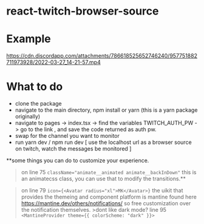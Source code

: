 # react-twitch-browser-source

# Example
https://cdn.discordapp.com/attachments/786618525652746240/957751882711973928/2022-03-27_14-21-57.mp4


# What to do

- clone the package
- navigate to the main directory, npm install or yarn (this is a yarn package originally)
- navigate to pages -> index.tsx -> find the variables TWITCH_AUTH_PW -> go to the link , and save the code returned as auth pw.
- swap <yourchannelname> for the channel you want to monitor
- run yarn dev / npm run dev [ use the localhost url as a browser source on twitch, watch the messages be monitored ]

**some things you can do to customize your experience.
  >on line 75 `className="animate__animated animate__backInDown"`
  this is an animatecss class, you can use that to modify the transitions.**

  >on line 79 ` icon={<Avatar radius="xl">MK</Avatar>} `
    the uikit that provides the themeing and component platform is mantine found here https://mantine.dev/others/notifications/
  so free customization over the notification themselves.
    >dont like dark mode? line 95 `<MantineProvider theme={{ colorScheme: "dark" }}>` 
